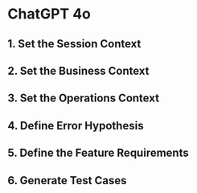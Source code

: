 # ChatGPT 4o

## 1. Set the Session Context

## 2. Set the Business Context

## 3. Set the Operations Context

## 4. Define Error Hypothesis

## 5. Define the Feature Requirements

## 6. Generate Test Cases
